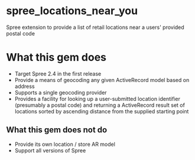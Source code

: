 # spree_locations_near_you
Spree extension to provide a list of retail locations near a users' provided postal code

# What this gem does

- Target Spree 2.4 in the first release
- Provide a means of geocoding any given ActiveRecord model based on address
- Supports a single geocoding provider
- Provides a facility for looking up a user-submitted location identifier (presumably a postal code) and returning a  ActiveRecord result set of locations sorted by ascending distance from the supplied starting point

## What this gem does not do

- Provide its own location / store AR model
- Support all versions of Spree
